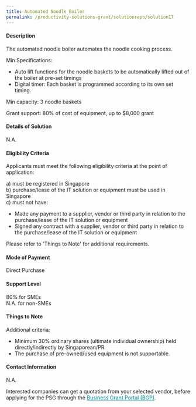 ```yaml
---
title: Automated Noodle Boiler
permalink: /productivity-solutions-grant/solutionrepo/solution17
---
```


#### Description

The automated noodle boiler automates the noodle cooking process.

Min Specifications: 
- Auto lift functions for the noodle baskets to be automatically lifted out of the boiler at pre-set timings
- Digital timer: Each basket is programmed according to its own set timing. 

Min capacity: 3 noodle baskets

Grant support: 80% of cost of equipment, up to $8,000 grant

#### Details of Solution

N.A.

#### Eligibility Criteria

Applicants must meet the following eligibility criteria at the point of application:

a) must be registered in Singapore <br>
b) purchase/lease of the IT solution or equipment must be used in Singapore <br>
c) must not have:
- Made any payment to a supplier, vendor or third party in relation to the purchase/lease of the IT solution or equipment
- Signed any contract with a supplier, vendor or third party in relation to the purchase/lease of the IT solution or equipment

Please refer to 'Things to Note' for additional requirements.

#### Mode of Payment
Direct Purchase

#### Support Level
80% for SMEs <br>
N.A. for non-SMEs

#### Things to Note
Additional criteria:
- Minimum 30% ordinary shares (ultimate individual ownership) held directly/indirectly by Singaporean/PR
- The purchase of pre-owned/used equipment is not supportable.

#### Contact Information
N.A.

Interested companies can get a quotation from your selected vendor, before applying for the PSG through the <a target='_blank' style='color:#037e8a' href='https://www.businessgrants.gov.sg/'>Business Grant Portal (BGP)</a>.
